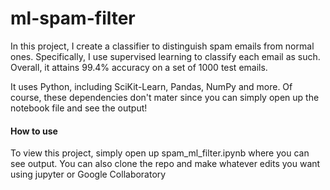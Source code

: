 # ml-spam-filter
In this project, I create a classifier to distinguish spam emails from normal ones. Specifically, I use supervised learning to classify each email as such. Overall, it attains 99.4% accuracy on a set of 1000 test emails. 

It uses Python, including SciKit-Learn, Pandas, NumPy and more. Of course, these dependencies don't mater since you can simply open up the notebook file and see the output!

#### How to use
To view this project, simply open up spam_ml_filter.ipynb where you can see output. You can also clone the repo and make whatever edits you want using jupyter or Google Collaboratory
